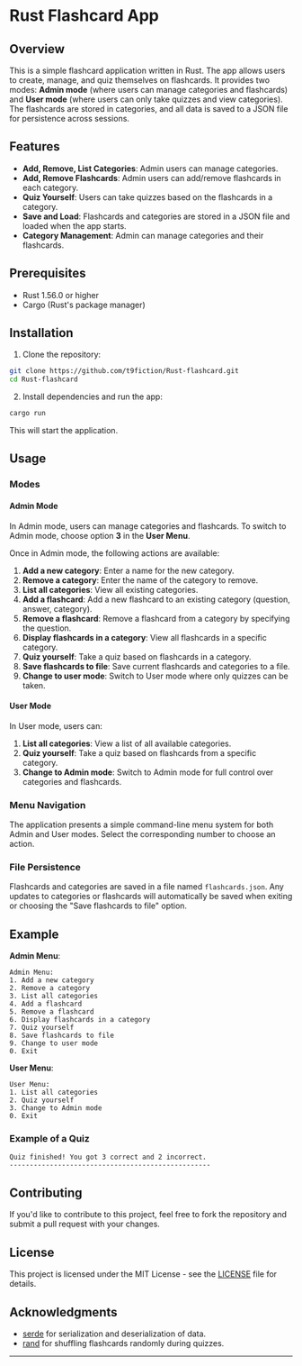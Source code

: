 # Rust Flashcard App

## Overview
This is a simple flashcard application written in Rust. The app allows users to create, manage, and quiz themselves on flashcards. It provides two modes: **Admin mode** (where users can manage categories and flashcards) and **User mode** (where users can only take quizzes and view categories). The flashcards are stored in categories, and all data is saved to a JSON file for persistence across sessions.

## Features
- **Add, Remove, List Categories**: Admin users can manage categories.
- **Add, Remove Flashcards**: Admin users can add/remove flashcards in each category.
- **Quiz Yourself**: Users can take quizzes based on the flashcards in a category.
- **Save and Load**: Flashcards and categories are stored in a JSON file and loaded when the app starts.
- **Category Management**: Admin can manage categories and their flashcards.

## Prerequisites
- Rust 1.56.0 or higher
- Cargo (Rust's package manager)

## Installation

1. Clone the repository:

```bash
git clone https://github.com/t9fiction/Rust-flashcard.git
cd Rust-flashcard
```

2. Install dependencies and run the app:

```bash
cargo run
```

This will start the application.

## Usage

### Modes

#### Admin Mode
In Admin mode, users can manage categories and flashcards. To switch to Admin mode, choose option **3** in the **User Menu**.

Once in Admin mode, the following actions are available:
1. **Add a new category**: Enter a name for the new category.
2. **Remove a category**: Enter the name of the category to remove.
3. **List all categories**: View all existing categories.
4. **Add a flashcard**: Add a new flashcard to an existing category (question, answer, category).
5. **Remove a flashcard**: Remove a flashcard from a category by specifying the question.
6. **Display flashcards in a category**: View all flashcards in a specific category.
7. **Quiz yourself**: Take a quiz based on flashcards in a category.
8. **Save flashcards to file**: Save current flashcards and categories to a file.
9. **Change to user mode**: Switch to User mode where only quizzes can be taken.

#### User Mode
In User mode, users can:
1. **List all categories**: View a list of all available categories.
2. **Quiz yourself**: Take a quiz based on flashcards from a specific category.
3. **Change to Admin mode**: Switch to Admin mode for full control over categories and flashcards.

### Menu Navigation
The application presents a simple command-line menu system for both Admin and User modes. Select the corresponding number to choose an action.

### File Persistence
Flashcards and categories are saved in a file named `flashcards.json`. Any updates to categories or flashcards will automatically be saved when exiting or choosing the "Save flashcards to file" option.

## Example

**Admin Menu**:
```
Admin Menu:
1. Add a new category
2. Remove a category
3. List all categories
4. Add a flashcard
5. Remove a flashcard
6. Display flashcards in a category
7. Quiz yourself
8. Save flashcards to file
9. Change to user mode
0. Exit
```

**User Menu**:
```
User Menu:
1. List all categories
2. Quiz yourself
3. Change to Admin mode
0. Exit
```

### Example of a Quiz

```text
Quiz finished! You got 3 correct and 2 incorrect.
--------------------------------------------------
```

## Contributing
If you'd like to contribute to this project, feel free to fork the repository and submit a pull request with your changes.

## License
This project is licensed under the MIT License - see the [LICENSE](LICENSE) file for details.

## Acknowledgments
- [serde](https://serde.rs/) for serialization and deserialization of data.
- [rand](https://crates.io/crates/rand) for shuffling flashcards randomly during quizzes.

---
